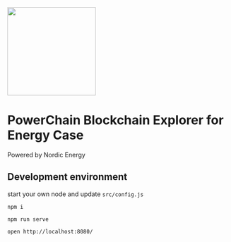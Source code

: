 
<img src="https://github.com/nordicenergy/blockchain-explorer/content/uploads/screenshot-1.png" width="200px">

PowerChain Blockchain Explorer for Energy Case
=====================================
Powered by Nordic Energy


Development environment
-----------------------

start your own node and update `src/config.js`

`npm i`

`npm run serve`

`open http://localhost:8080/`
